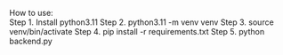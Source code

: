 How to use:\
Step 1. Install python3.11
Step 2. python3.11 -m venv venv
Step 3. source venv/bin/activate
Step 4. pip install -r requirements.txt
Step 5. python backend.py